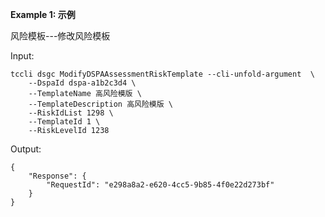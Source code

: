 **Example 1: 示例**

风险模板---修改风险模板

Input: 

```
tccli dsgc ModifyDSPAAssessmentRiskTemplate --cli-unfold-argument  \
    --DspaId dspa-a1b2c3d4 \
    --TemplateName 高风险模版 \
    --TemplateDescription 高风险模版 \
    --RiskIdList 1298 \
    --TemplateId 1 \
    --RiskLevelId 1238
```

Output: 
```
{
    "Response": {
        "RequestId": "e298a8a2-e620-4cc5-9b85-4f0e22d273bf"
    }
}
```

